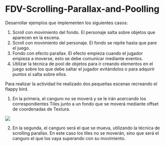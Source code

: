 # FDV-Scrolling-Parallax-and-Poolling

Desarrollar ejemplos que implementen los siguientes casos:

1) Scroll con movimiento del fondo. El personaje salta sobre objetos que aparecen en la escena.
2) Scroll con movimiento del personaje. El fondo se repite hasta que pare el juego.
3) Fondo con efecto parallax. El efecto empieza cuando el jugador empieza a moverse, esto se debe comunicar mediante eventos.
4) Utilizar la técnica de pool de objetos para ir creando elementos en el juego sobre los que debe saltar el jugador evitándolos o para adquirir puntos si salta sobre ellos.

Para realizar la actividad he realizado dos pequeñas escenas recreando el flappy bird. 
1) En la primera, el canguro no se moverá y se le irán acercando los correspondientes Tiles junto a un fondo que se moverá mediante offset de coordenadas de Textura. 

![](Gif-FDVTiles1.gif)

2) En la segunda, el canguro será el que se mueva, utilizando la técnica de scrolling parallax. En este caso los tiles no se moverán, sino que será el canguro el que los vaya superando con su movimiento.
